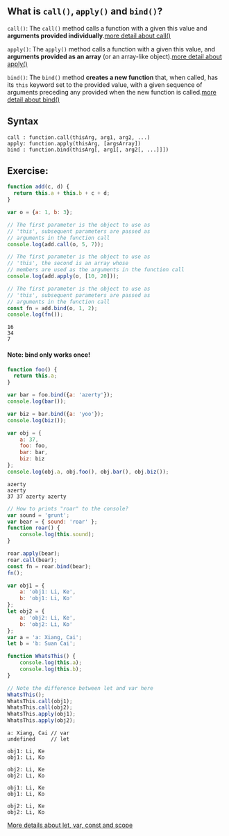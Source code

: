 ## What is ``call()``, ``apply()`` and ``bind()``?
``call()``: The ``call()`` method calls a function with a given this value and **arguments provided individually**.[more detail about call()](https://developer.mozilla.org/zh-CN/docs/Web/JavaScript/Reference/Global_Objects/Function/call)

``apply()``: The ``apply()`` method calls a function with a given this value, and **arguments provided as an array** (or an array-like object).[more detail about apply()](https://developer.mozilla.org/zh-CN/docs/Web/JavaScript/Reference/Global_Objects/Function/call)

``bind()``: The ``bind()`` method **creates a new function** that, when called, has its ``this`` keyword set to the provided value, with a given sequence of arguments preceding any provided when the new function is called.[more detail about bind()](https://developer.mozilla.org/zh-CN/docs/Web/JavaScript/Reference/Global_Objects/Function/bind)
## Syntax
```
call : function.call(thisArg, arg1, arg2, ...)
apply: function.apply(thisArg, [argsArray])
bind : function.bind(thisArg[, arg1[, arg2[, ...]]])
```


## Exercise:
```js
function add(c, d) {
  return this.a + this.b + c + d;
}

var o = {a: 1, b: 3};

// The first parameter is the object to use as
// 'this', subsequent parameters are passed as
// arguments in the function call
console.log(add.call(o, 5, 7)); 

// The first parameter is the object to use as
// 'this', the second is an array whose
// members are used as the arguments in the function call
console.log(add.apply(o, [10, 20])); 

// The first parameter is the object to use as
// 'this', subsequent parameters are passed as
// arguments in the function call
const fn = add.bind(o, 1, 2);
console.log(fn());
```
```
16
34
7
```
#### **Note: bind only works once!**
```js
function foo() {
  return this.a;
}

var bar = foo.bind({a: 'azerty'});
console.log(bar()); 

var biz = bar.bind({a: 'yoo'}); 
console.log(biz()); 

var obj = {
    a: 37,
    foo: foo, 
    bar: bar, 
    biz: biz
};
console.log(obj.a, obj.foo(), obj.bar(), obj.biz());
```
```
azerty
azerty
37 37 azerty azerty
```
```js
// How to prints "roar" to the console?
var sound = 'grunt';
var bear = { sound: 'roar' };
function roar() {
    console.log(this.sound);
}
```
```js
roar.apply(bear);
roar.call(bear);
const fn = roar.bind(bear);
fn();
```
```js
var obj1 = {
    a: 'obj1: Li, Ke',
    b: 'obj1: Li, Ko'
};
let obj2 = {
    a: 'obj2: Li, Ke',
    b: 'obj2: Li, Ko'
};
var a = 'a: Xiang, Cai';
let b = 'b: Suan Cai';

function WhatsThis() {
    console.log(this.a);
    console.log(this.b);
}

// Note the difference between let and var here
WhatsThis();
WhatsThis.call(obj1);
WhatsThis.call(obj2);
WhatsThis.apply(obj1);
WhatsThis.apply(obj2);
```
```
a: Xiang, Cai // var
undefined     // let

obj1: Li, Ke
obj1: Li, Ko

obj2: Li, Ke
obj2: Li, Ko

obj1: Li, Ke
obj1: Li, Ko

obj2: Li, Ke
obj2: Li, Ko
```
[More details about let, var, const and scope](./Scope%26VariablesHoisting.md)